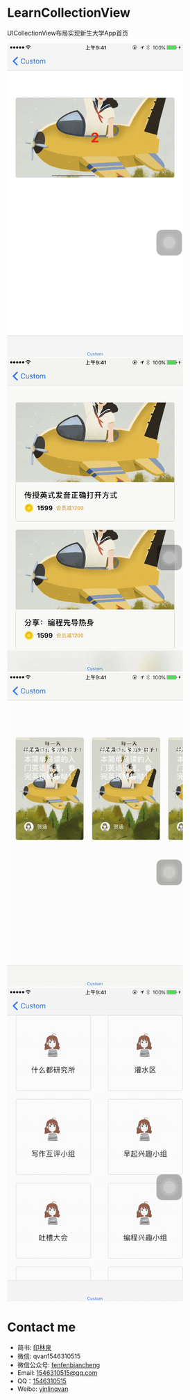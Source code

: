 # LearnCollectionView
UICollectionView布局实现新生大学App首页

![second效果图](./gif2.gif)
![效果图](./gif.gif)
![third效果图](./gif3.gif)
![fourth效果图](./gif4.gif)


# Contact me
- 简书: [印林泉](http://www.jianshu.com/u/2af3405e4c97)
- 微信: qvan1546310515
- 微信公众号: [fenfenbiancheng](https://mp.weixin.qq.com/s/WuRBxV9ApMH1Wa8jx1zXOQ)
- Email: 1546310515@qq.com
- QQ：[1546310515](https://user.qzone.qq.com/1546310515)
- Weibo: [yinlinqvan](http://weibo.com/yinlinqvan)

